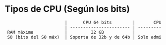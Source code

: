 # Tipos de CPU (Según los bits)

<pre>
                       |      CPU 64 bits        |       CPU 32 bits       |
                       | ----------------------- | ----------------------- |
 RAM máxima            |         32 GB           |          4 GB           |
 SO (bits del SO máx)  | Soporta de 32b y de 64b | Solo admite los de 32b  |
 </pre>
